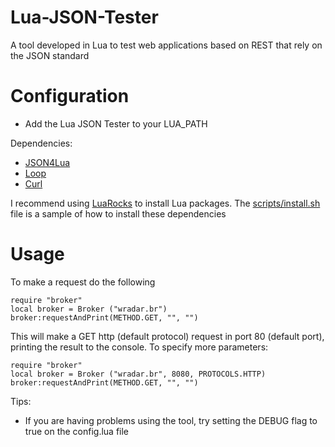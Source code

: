Lua-JSON-Tester
===============

A tool developed in Lua to test web applications based on REST that rely on the JSON standard

Configuration
=============
  - Add the Lua JSON Tester to your LUA_PATH

Dependencies:
  - [JSON4Lua](http://json.luaforge.net/)
  - [Loop](http://loop.luaforge.net/)
  - [Curl](http://curl.haxx.se/)
  
I recommend using [LuaRocks](http://luarocks.org) to install Lua packages. The [scripts/install.sh](https://github.com/airtonjal/Lua-JSON-Tester/blob/master/script/install.sh) file is a sample of how to install these dependencies

Usage
=====

To make a request do the following

```
require "broker"
local broker = Broker ("wradar.br")
broker:requestAndPrint(METHOD.GET, "", "")
```

This will make a GET http (default protocol) request in port 80 (default port), printing the result to the console. To specify more parameters:

```
require "broker"
local broker = Broker ("wradar.br", 8080, PROTOCOLS.HTTP)
broker:requestAndPrint(METHOD.GET, "", "")
```

Tips:
  - If you are having problems using the tool, try setting the DEBUG flag to true on the config.lua file
